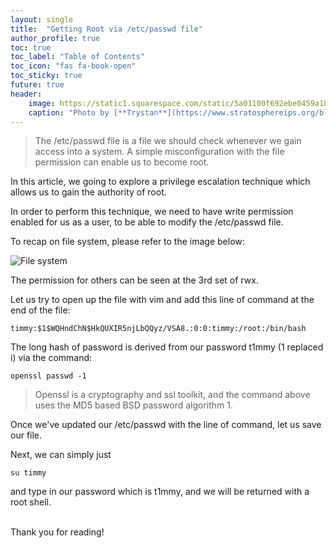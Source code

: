 ```yaml
---
layout: single
title:  "Getting Root via /etc/passwd file"
author_profile: true
toc: true
toc_label: "Table of Contents"
toc_icon: "fas fa-book-open"
toc_sticky: true
future: true
header:
    image: https://static1.squarespace.com/static/5a01100f692ebe0459a1859f/t/5f9123d2b807353e905b4fe6/1603347440376/BSY+Security+Class+Diagrams+-+_etc_passwd+%28L%29.jpg?format=1500w
    caption: "Photo by [**Trystan**](https://www.stratosphereips.org/blog/2020/10/22/a-visual-display-of-etcpasswd-andetcshadow) on [**Stratosphere Lab**](https://www.stratosphereips.org)"
---
```


> The /etc/passwd file is a file we should check whenever we gain access into a system. A simple misconfiguration with the file permission can enable us to become root.

In this article, we going to explore a privilege escalation technique which allows us to gain the authority of root.

In order to perform this technique, we need to have write permission enabled for us as a user, to be able to modify the /etc/passwd file.

To recap on file system, please refer to the image below:

![File system](https://linuxcommand.org/images/file_permissions.png)

The permission for others can be seen at the 3rd set of rwx.

Let us try to open up the file with vim and add this line of command at the end of the file:

```
timmy:$1$WQHndChN$HkQUXIR5njLbQQyz/VSA8.:0:0:timmy:/root:/bin/bash
```
The long hash of password is derived from our password t1mmy (1 replaced i) via the command:
```
openssl passwd -1
```

> Openssl is a cryptography and ssl toolkit, and the command above uses the MD5 based BSD password algorithm 1.

Once we've updated our /etc/passwd with the line of command, let us save our file.

Next, we can simply just

```
su timmy
```

and type in our password which is t1mmy, and we will be returned with a root shell.

\
Thank you for reading!